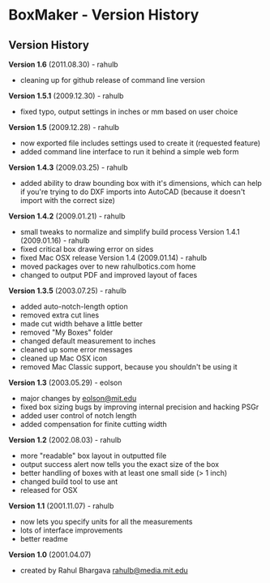 BoxMaker - Version History==========================Version History---------------**Version 1.6** (2011.08.30) - rahulb- cleaning up for github release of command line version**Version 1.5.1** (2009.12.30) - rahulb- fixed typo, output settings in inches or mm based on user choice**Version 1.5** (2009.12.28) - rahulb- now exported file includes settings used to create it (requested feature)- added command line interface to run it behind a simple web form**Version 1.4.3** (2009.03.25) - rahulb- added ability to draw bounding box with it's dimensions, which can help if you're trying to do DXF imports into AutoCAD (because it doesn't import with the correct size)**Version 1.4.2** (2009.01.21) - rahulb- small tweaks to normalize and simplify build process
Version 1.4.1 (2009.01.16) - rahulb
- fixed critical box drawing error on sides
- fixed Mac OSX release
Version 1.4 (2009.01.14) - rahulb
- moved packages over to new rahulbotics.com home
- changed to output PDF and improved layout of faces**Version 1.3.5** (2003.07.25) - rahulb- added auto-notch-length option- removed extra cut lines- made cut width behave a little better- removed "My Boxes" folder- changed default measurement to inches- cleaned up some error messages- cleaned up Mac OSX icon- removed Mac Classic support, because you shouldn't be using it**Version 1.3** (2003.05.29) - eolson- major changes by eolson@mit.edu- fixed box sizing bugs by improving internal precision and hacking PSGr- added user control of notch length- added compensation for finite cutting width**Version 1.2** (2002.08.03) - rahulb- more "readable" box layout in outputted file- output success alert now tells you the exact size of the box- better handling of boxes with at least one small side (> 1 inch)- changed build tool to use ant- released for OSX**Version 1.1** (2001.11.07) - rahulb- now lets you specify units for all the measurements- lots of interface improvements - better readme**Version 1.0** (2001.04.07)- created by Rahul Bhargava rahulb@media.mit.edu